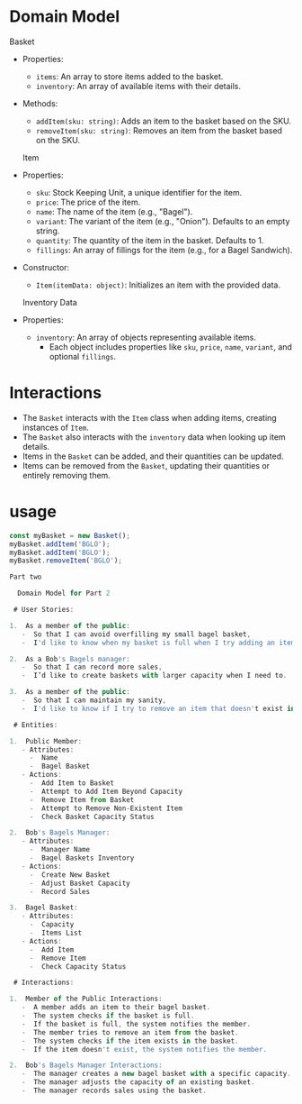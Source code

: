 # Domain Model

  Basket
- Properties:
  - `items`: An array to store items added to the basket.
  - `inventory`: An array of available items with their details.

- Methods:
  - `addItem(sku: string)`: Adds an item to the basket based on the SKU.
  - `removeItem(sku: string)`: Removes an item from the basket based on the SKU.

  Item
- Properties:
  - `sku`: Stock Keeping Unit, a unique identifier for the item.
  - `price`: The price of the item.
  - `name`: The name of the item (e.g., "Bagel").
  - `variant`: The variant of the item (e.g., "Onion"). Defaults to an empty string.
  - `quantity`: The quantity of the item in the basket. Defaults to 1.
  - `fillings`: An array of fillings for the item (e.g., for a Bagel Sandwich).

- Constructor:
  - `Item(itemData: object)`: Initializes an item with the provided data.

  Inventory Data
- Properties:
  - `inventory`: An array of objects representing available items.
    - Each object includes properties like `sku`, `price`, `name`, `variant`, and optional `fillings`.

# Interactions
- The `Basket` interacts with the `Item` class when adding items, creating instances of `Item`.
- The `Basket` also interacts with the `inventory` data when looking up item details.
- Items in the `Basket` can be added, and their quantities can be updated.
- Items can be removed from the `Basket`, updating their quantities or entirely removing them.

# usage
```javascript
const myBasket = new Basket();
myBasket.addItem('BGLO');
myBasket.addItem('BGLO');
myBasket.removeItem('BGLO');

Part two 

  Domain Model for Part 2

 # User Stories:

1.  As a member of the public: 
   -  So that I can avoid overfilling my small bagel basket, 
   -  I'd like to know when my basket is full when I try adding an item beyond my basket capacity. 

2.  As a Bob's Bagels manager: 
   -  So that I can record more sales, 
   -  I’d like to create baskets with larger capacity when I need to. 

3.  As a member of the public: 
   -  So that I can maintain my sanity, 
   -  I'd like to know if I try to remove an item that doesn't exist in my basket. 

 # Entities:

1.  Public Member: 
   - Attributes:
     -  Name 
     -  Bagel Basket 
   - Actions:
     -  Add Item to Basket 
     -  Attempt to Add Item Beyond Capacity 
     -  Remove Item from Basket 
     -  Attempt to Remove Non-Existent Item 
     -  Check Basket Capacity Status 

2.  Bob's Bagels Manager: 
   - Attributes:
     -  Manager Name 
     -  Bagel Baskets Inventory 
   - Actions:
     -  Create New Basket 
     -  Adjust Basket Capacity 
     -  Record Sales 

3.  Bagel Basket: 
   - Attributes:
     -  Capacity 
     -  Items List 
   - Actions:
     -  Add Item 
     -  Remove Item 
     -  Check Capacity Status 

 # Interactions:

1.  Member of the Public Interactions: 
   -  A member adds an item to their bagel basket. 
   -  The system checks if the basket is full. 
   -  If the basket is full, the system notifies the member. 
   -  The member tries to remove an item from the basket. 
   -  The system checks if the item exists in the basket. 
   -  If the item doesn't exist, the system notifies the member. 

2.  Bob's Bagels Manager Interactions: 
   -  The manager creates a new bagel basket with a specific capacity.
   -  The manager adjusts the capacity of an existing basket.
   -  The manager records sales using the basket.
